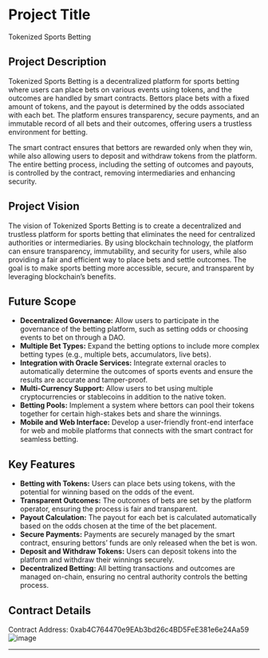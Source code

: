 # Project Title

Tokenized Sports Betting

## Project Description

Tokenized Sports Betting is a decentralized platform for sports betting where users can place bets on various events using tokens, and the outcomes are handled by smart contracts. Bettors place bets with a fixed amount of tokens, and the payout is determined by the odds associated with each bet. The platform ensures transparency, secure payments, and an immutable record of all bets and their outcomes, offering users a trustless environment for betting.

The smart contract ensures that bettors are rewarded only when they win, while also allowing users to deposit and withdraw tokens from the platform. The entire betting process, including the setting of outcomes and payouts, is controlled by the contract, removing intermediaries and enhancing security.

## Project Vision

The vision of Tokenized Sports Betting is to create a decentralized and trustless platform for sports betting that eliminates the need for centralized authorities or intermediaries. By using blockchain technology, the platform can ensure transparency, immutability, and security for users, while also providing a fair and efficient way to place bets and settle outcomes. The goal is to make sports betting more accessible, secure, and transparent by leveraging blockchain’s benefits.

## Future Scope

- **Decentralized Governance:** Allow users to participate in the governance of the betting platform, such as setting odds or choosing events to bet on through a DAO.
- **Multiple Bet Types:** Expand the betting options to include more complex betting types (e.g., multiple bets, accumulators, live bets).
- **Integration with Oracle Services:** Integrate external oracles to automatically determine the outcomes of sports events and ensure the results are accurate and tamper-proof.
- **Multi-Currency Support:** Allow users to bet using multiple cryptocurrencies or stablecoins in addition to the native token.
- **Betting Pools:** Implement a system where bettors can pool their tokens together for certain high-stakes bets and share the winnings.
- **Mobile and Web Interface:** Develop a user-friendly front-end interface for web and mobile platforms that connects with the smart contract for seamless betting.

## Key Features

- **Betting with Tokens:** Users can place bets using tokens, with the potential for winning based on the odds of the event.
- **Transparent Outcomes:** The outcomes of bets are set by the platform operator, ensuring the process is fair and transparent.
- **Payout Calculation:** The payout for each bet is calculated automatically based on the odds chosen at the time of the bet placement.
- **Secure Payments:** Payments are securely managed by the smart contract, ensuring bettors’ funds are only released when the bet is won.
- **Deposit and Withdraw Tokens:** Users can deposit tokens into the platform and withdraw their winnings securely.
- **Decentralized Betting:** All betting transactions and outcomes are managed on-chain, ensuring no central authority controls the betting process.

## Contract Details
Contract Address: 0xab4C764470e9EAb3bd26c4BD5FeE381e6e24Aa59
![image](https://github.com/user-attachments/assets/c42d6510-cf9a-4b0e-9541-267c37c30122)


---
